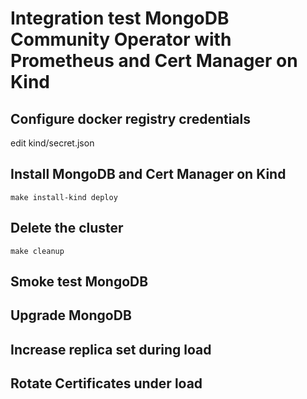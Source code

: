 # Integration test MongoDB Community Operator with Prometheus and Cert Manager on Kind

## Configure docker registry credentials
edit kind/secret.json

## Install MongoDB and Cert Manager on Kind
```
make install-kind deploy
```
## Delete the cluster
```
make cleanup
```
## Smoke test MongoDB

## Upgrade MongoDB

## Increase replica set during load

## Rotate Certificates under load